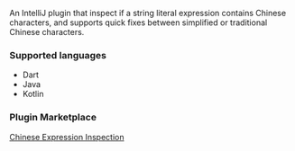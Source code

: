 An IntelliJ plugin that inspect if a string literal expression contains Chinese characters, and supports quick fixes between simplified or traditional Chinese characters.

### Supported languages
- Dart
- Java
- Kotlin

### Plugin Marketplace
[Chinese Expression Inspection](https://plugins.jetbrains.com/plugin/26834-chinese-expression-inspection)